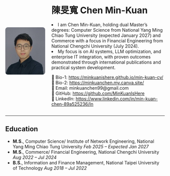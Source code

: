 <div style="display: flex; align-items: center; gap: 20px;">
  <img src="./images/profile.jpeg" alt="profile photo" 
       style="width:150px; height:150px; object-fit:cover; border-radius:8px;" />

  <div>
    <h1>陳旻寬 Chen Min-Kuan </h1>
    <p>
      <li>I am Chen Min-Kuan, holding dual Master’s degrees: Computer Science from National Yang Ming Chiao Tung University (expected January 2027) and Commerce with a focus in Financial Engineering from National Chengchi University (July 2024).
      </li>
      <li>My focus is on AI systems, LLM optimization, and enterprise IT integration, with proven outcomes demonstrated through international publications and practical system development.
      </li>
    <p>
      📌 Bio-1: <a href="https://minkuanishere.github.io/min-kuan-cv/">https://minkuanishere.github.io/min-kuan-cv/</a><br>
      📌 Bio-2: <a href="https://minkuanchen.my.canva.site/">https://minkuanchen.my.canva.site/</a><br>
      📧 Email: minkuanchen99@gmail.com<br>
      🔗 GitHub: <a href="https://github.com/MinKuanIsHere">https://github.com/MinKuanIsHere</a><br>
      🔗 LinkedIn: <a href="https://www.linkedin.com/in/min-kuan-chen-89a525236/">https://www.linkedin.com/in/min-kuan-chen-89a525236/In</a>
    </p>
  </div>
</div>

---

## Education
* **M.S.**, Computer Science/ Institute of Network Engineering, National Yang Ming Chiao Tung University *Feb 2025 – Expected Jan 2027*
* **M.S.**, Commerce/ Financial Engineering, National Chengchi University *Aug 2022 – Jul 2024*
* **B.S.**, Information and Finance Management, National Taipei University of Technology *Aug 2018 – Jul 2022*